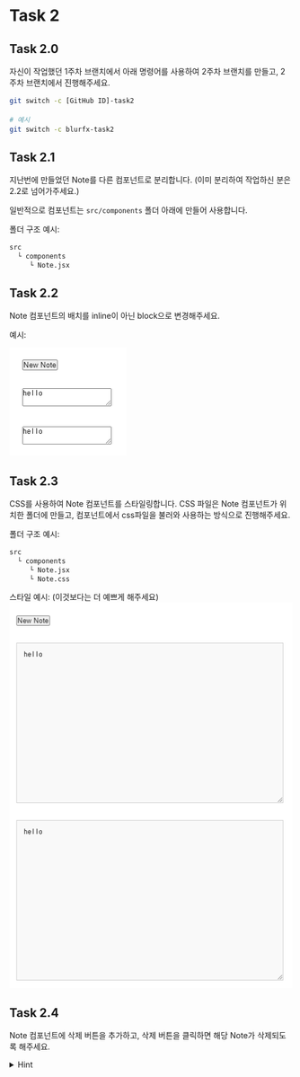 # Task 2

## Task 2.0

자신이 작업했던 1주차 브랜치에서 아래 명령어를 사용하여 2주차 브랜치를 만들고, 2주차 브랜치에서 진행해주세요.

```bash
git switch -c [GitHub ID]-task2

# 예시
git switch -c blurfx-task2
```

## Task 2.1
지난번에 만들었던 Note를 다른 컴포넌트로 분리합니다. (이미 분리하여 작업하신 분은 2.2로 넘어가주세요.)

일반적으로 컴포넌트는 `src/components` 폴더 아래에 만들어 사용합니다.


폴더 구조 예시:
```
src
  └ components
     └ Note.jsx
```

## Task 2.2
Note 컴포넌트의 배치를 inline이 아닌 block으로 변경해주세요.

예시:

![Block element](/images/task-02/task2.1.png)

## Task 2.3
CSS를 사용하여 Note 컴포넌트를 스타일링합니다. CSS 파일은 Note 컴포넌트가 위치한 폴더에 만들고, 컴포넌트에서 css파일을 불러와 사용하는 방식으로 진행해주세요.

폴더 구조 예시:
```
src
  └ components
     └ Note.jsx
     └ Note.css
```

스타일 예시: (이것보다는 더 예쁘게 해주세요)
![Styled elements](/images/task-02/task2.3.png)

## Task 2.4

Note 컴포넌트에 삭제 버튼을 추가하고, 삭제 버튼을 클릭하면 해당 Note가 삭제되도록 해주세요.

<details>
<summary>Hint</summary>
<p>1주차에서는 state를 사용했으니 이번에는 props를 이용해보세요</p>
</details>
